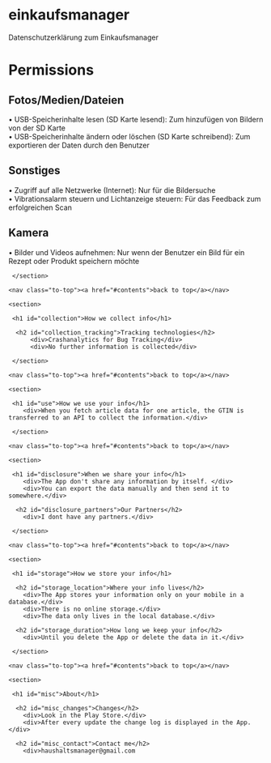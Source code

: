 # einkaufsmanager
Datenschutzerklärung zum Einkaufsmanager

<h1 id="personal-info">Permissions</h1>

<h2>Fotos/Medien/Dateien</h2>
  <div>• USB-Speicherinhalte lesen (SD Karte lesend): Zum hinzufügen von Bildern von der SD Karte</div>
  <div>• USB-Speicherinhalte ändern oder löschen (SD Karte schreibend): Zum exportieren der Daten durch den Benutzer</div>

<h2>Sonstiges</h2>
  <div>• Zugriff auf alle Netzwerke (Internet): Nur für die Bildersuche</div>
  <div>• Vibrationsalarm steuern und Lichtanzeige steuern: Für das Feedback zum erfolgreichen Scan</div>

<h2>Kamera</h2>
  <div>• Bilder und Videos aufnehmen: Nur wenn der Benutzer ein Bild für ein Rezept oder Produkt speichern möchte</div>

     </section>
   
    <nav class="to-top"><a href="#contents">back to top</a></nav>
   
    <section>
    
     <h1 id="collection">How we collect info</h1>

      <h2 id="collection_tracking">Tracking technologies</h2>
          <div>Crashanalytics for Bug Tracking</div>
          <div>No further information is collected</div>

     </section>

    <nav class="to-top"><a href="#contents">back to top</a></nav>

    <section>

     <h1 id="use">How we use your info</h1>
        <div>When you fetch article data for one article, the GTIN is transferred to an API to collect the information.</div>

     </section>

    <nav class="to-top"><a href="#contents">back to top</a></nav>

    <section>

     <h1 id="disclosure">When we share your info</h1>
        <div>The App don't share any information by itself. </div>
        <div>You can export the data manually and then send it to somewhere.</div>

      <h2 id="disclosure_partners">Our Partners</h2>
        <div>I dont have any partners.</div>

     </section>

    <nav class="to-top"><a href="#contents">back to top</a></nav>

    <section>

     <h1 id="storage">How we store your info</h1>

      <h2 id="storage_location">Where your info lives</h2>
        <div>The App stores your information only on your mobile in a database.</div> 
        <div>There is no online storage.</div>
        <div>The data only lives in the local database.</div>

      <h2 id="storage_duration">How long we keep your info</h2>
        <div>Until you delete the App or delete the data in it.</div>

     </section>

    <nav class="to-top"><a href="#contents">back to top</a></nav>

    <section>

     <h1 id="misc">About</h1>

      <h2 id="misc_changes">Changes</h2>
        <div>Look in the Play Store.</div>
        <div>After every update the change log is displayed in the App.</div>

      <h2 id="misc_contact">Contact me</h2>
        <div>haushaltsmanager@gmail.com
